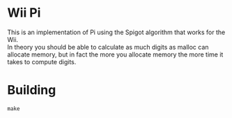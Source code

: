 # Wii Pi
This is an implementation of Pi using the Spigot algorithm that works for the Wii.<br>
In theory you should be able to calculate as much digits as malloc can allocate memory, but in fact the more you allocate memory the more time it takes to compute digits.<br>

# Building
```make```
